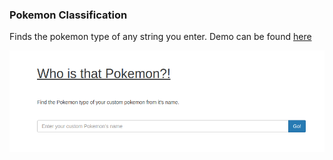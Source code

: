 ### Pokemon Classification

Finds the pokemon type of any string you enter. Demo can be found [here](http://pokeidentifier.herokuapp.com/)

![image](demo.png)

